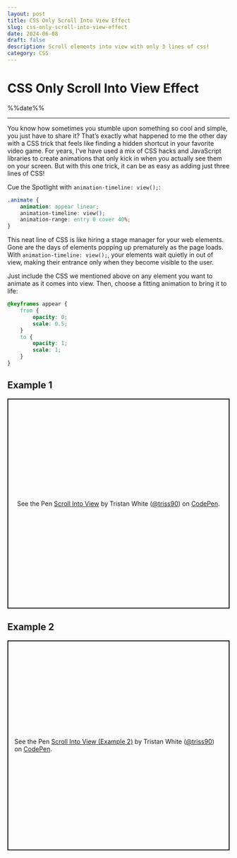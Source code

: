 ```yaml
---
layout: post
title: CSS Only Scroll Into View Effect
slug: css-only-scroll-into-view-effect
date: 2024-06-08
draft: false
description: Scroll elements into view with only 3 lines of css!
category: CSS
---
```


<h1 class="post-transition-end">CSS Only Scroll Into View Effect</h1>

<p class='timestamp'><time datetime='%%date%%'>%%date%%</time></p><hr>

You know how sometimes you stumble upon something so cool and simple, you just have to share it? That’s exactly what happened to me the other day with a CSS trick that feels like finding a hidden shortcut in your favorite video game. For years, I've have used a mix of CSS hacks and JavaScript libraries to create animations that only kick in when you actually see them on your screen. But with this one trick, it can be as easy as adding just three lines of CSS!

Cue the Spotlight with `animation-timeline: view();`:

```CSS
.animate {
    animation: appear linear;
    animation-timeline: view();
    animation-range: entry 0 cover 40%;
}
```

This neat line of CSS is like hiring a stage manager for your web elements. Gone are the days of elements popping up prematurely as the page loads. With `animation-timeline: view();`, your elements wait quietly in out of view, making their entrance only when they become visible to the user.

Just include the CSS we mentioned above on any element you want to animate as it comes into view. Then, choose a fitting animation to bring it to life:

```CSS
@keyframes appear {
    from {
        opacity: 0;
        scale: 0.5;
    }
    to {
        opacity: 1;
        scale: 1;
    }
}
```

## Example 1

<p class="codepen" data-height="475" data-default-tab="result" data-slug-hash="yLWooLb" data-pen-title="Scroll Into View" data-user="triss90" style="height: 475px; box-sizing: border-box; display: flex; align-items: center; justify-content: center; border: 2px solid; margin: 1em 0; padding: 1em;">
  <span>See the Pen <a href="https://codepen.io/triss90/pen/yLWooLb">
  Scroll Into View</a> by Tristan  White (<a href="https://codepen.io/triss90">@triss90</a>)
  on <a href="https://codepen.io">CodePen</a>.</span>
</p>

## Example 2

<p class="codepen" data-height="475" data-default-tab="result" data-slug-hash="vYwJJVO" data-pen-title="Scroll Into View (Example 2)" data-user="triss90" style="height: 475px; box-sizing: border-box; display: flex; align-items: center; justify-content: center; border: 2px solid; margin: 1em 0; padding: 1em;">
  <span>See the Pen <a href="https://codepen.io/triss90/pen/vYwJJVO">
  Scroll Into View (Example 2)</a> by Tristan  White (<a href="https://codepen.io/triss90">@triss90</a>)
  on <a href="https://codepen.io">CodePen</a>.</span>
</p>

<script async src="https://cpwebassets.codepen.io/assets/embed/ei.js"></script>